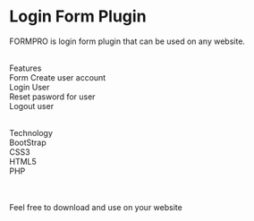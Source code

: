 # Login Form Plugin

FORMPRO  is login form plugin that can be used on any website.<br><br>

Features<br>
Form Create user account<br>
Login User <br>
Reset pasword for user<br>
Logout user <br><br>


Technology<br>
BootStrap<br>
CSS3<br>
HTML5<br>
PHP<br>


<br><br>Feel free to download and use on your website 





